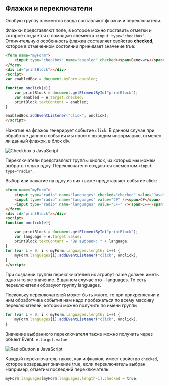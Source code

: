## Флажки и переключатели

Особую группу элементов ввода составляют флажки и переключатели.

Флажки представляют поле, в которое можно поставить отметки и которое создается с помощью элемента `<input type="checkbox"`. 
Отличительную особенность флажка составляет свойство **checked**, которое в отмеченном состоянии принимает значение true:

```html
<form name="myForm">
    <input type="checkbox" name="enabled" checked><span>Включить</span>
</form>
<div id="printBlock"></div>
<script>
var enabledBox = document.myForm.enabled;

function onclick(e){
    var printBlock = document.getElementById("printBlock");
    var enabled = e.target.checked;
    printBlock.textContent = enabled;
}

enabledBox.addEventListener("click", onclick);
</script>
```

Нажатие на флажок генерирует событие `click`. В данном случае при обработке данного события мы просто выводим информацию, отмечен 
ли данный флажок, в блок div.

![Checkbox в JavaScript](https://metanit.com/web/javascript/pics/checkbox.png)

Переключатели представляют группы кнопок, из которых мы можем выбрать только одну. Переключатели создаются элементом `<input type="radio"`.

Выбор или нажатие на одну из них также представляет событие click:

```html
<form name="myForm">
    <input type="radio" name="languages" checked="checked" value="Java" /><span>Java</span>
    <input type="radio" name="languages" value="C#" /><span>C#</span>
    <input type="radio" name="languages" value="C++" /><span>C++</span>
</form>
<div id="printBlock"></div>
<script>
function onclick(e){

    var printBlock = document.getElementById("printBlock");
    var language = e.target.value;
    printBlock.textContent = "Вы выбрали: " + language;
}
for (var i = 0; i < myForm.languages.length; i++) {
    myForm.languages[i].addEventListener("click", onclick);
}
</script>
```

При создании группы переключателей их атрибут name должен иметь одно и то же значение. В данном случае это - languages. То есть переключатели 
образуют группу languages.

Поскольку переключателей может быть много, то при прикреплении к ним обработчика события нам надо пробежаться по всему массиву переключателей, 
который можно получить по имени группы:

```js
for (var i = 0; i < myForm.languages.length; i++) {
    myForm.languages[i].addEventListener("click", onclick);
}
```

Значение выбранного переключателя также можно получить через объект Event: `e.target.value`

![RadioButton в JavaScript](https://metanit.com/web/javascript/pics/radiobutton.png)

Каждый переключатель также, как и флажок, имеет свойство `checked`, которое возвращает значение true, если переключатель выбран. 
Например, отметим последний переключатель:

```js
myForm.languages[myForm.languages.length-1].checked = true;
```

